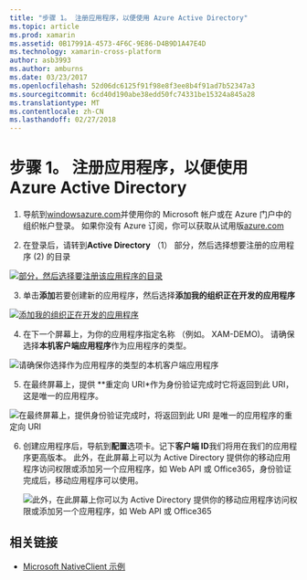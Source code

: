 ```yaml
---
title: "步骤 1。 注册应用程序，以便使用 Azure Active Directory"
ms.topic: article
ms.prod: xamarin
ms.assetid: 0B17991A-4573-4F6C-9E86-D4B9D1A47E4D
ms.technology: xamarin-cross-platform
author: asb3993
ms.author: amburns
ms.date: 03/23/2017
ms.openlocfilehash: 52d06dc6125f91f98e8f3ee8b4f91ad7b52347a3
ms.sourcegitcommit: 6cd40d190abe38edd50fc74331be15324a845a28
ms.translationtype: MT
ms.contentlocale: zh-CN
ms.lasthandoff: 02/27/2018
---
```

# <a name="step-1-register-an-app-to-use-azure-active-directory"></a>步骤 1。 注册应用程序，以便使用 Azure Active Directory

1. 导航到[windowsazure.com](https://manage.windowsazure.com)并使用你的 Microsoft 帐户或在 Azure 门户中的组织帐户登录。 如果你没有 Azure 订阅，你可以获取从试用版[azure.com](http://www.azure.com)

2. 在登录后，请转到**Active Directory** （1） 部分，然后选择想要注册的应用程序 (2) 的目录

  [ ![](register-images/01.-active-directory-in-azure-portal-sml.jpg "部分，然后选择要注册该应用程序的目录")](register-images/01.-active-directory-in-azure-portal.jpg)

3. 单击**添加**若要创建新的应用程序，然后选择**添加我的组织正在开发的应用程序**

  [ ![](register-images/02.-add-new-application-sml.jpg "添加我的组织正在开发的应用程序")](register-images/02.-add-new-application.jpg)

4. 在下一个屏幕上，为你的应用程序指定名称 （例如。 XAM-DEMO)。
  请确保选择**本机客户端应用程序**作为应用程序的类型。

  ![](register-images/03.-app-name.jpg "请确保你选择作为应用程序的类型的本机客户端应用程序")

5. 在最终屏幕上，提供 **重定向 URI*作为身份验证完成时它将返回到此 URI，这是唯一的应用程序。

  ![](register-images/04.-app-redirect.jpg "在最终屏幕上，提供身份验证完成时，将返回到此 URI 是唯一的应用程序的重定向 URI")

6. 创建应用程序后，导航到**配置**选项卡。记下**客户端 ID**我们将用在我们的应用程序更高版本。 此外，在此屏幕上可以为 Active Directory 提供你的移动应用程序访问权限或添加另一个应用程序，如 Web API 或 Office365，身份验证完成后，移动应用程序可以使用。

    ![](register-images/05.-configure.jpg "此外，在此屏幕上你可以为 Active Directory 提供你的移动应用程序访问权限或添加另一个应用程序，如 Web API 或 Office365")



## <a name="related-links"></a>相关链接

- [Microsoft NativeClient 示例](https://github.com/AzureADSamples/NativeClient-MultiTarget-DotNet)

